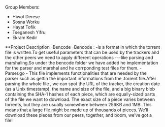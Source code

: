 



Group Members:
- Hiwot Derese
- Sosna Worku
- Hayat Tofik
- Tseganesh Yifru
- Ekram Kedir

**Project Description
-Bencode
-Bencode :
-is a format in which the torrent file is written.To get useful parameters that can be used by the trackers and the other peers we need to apply different operations ---like parsing and marshaling.So under the bencode folder we have added he implementation for the parser and marshal and he corrponding test files for them.
                 -Parser.go - This file implements functionalities that are needed by the parser such as gettin the important informations from the .torrent file.After                                parsing the whole file , we can spot the URL of the tracker, the creation date (as a Unix timestamp), the name and size of the file, and a                                big binary blob containing the SHA-1 hashes of each piece, which are equally-sized parts of the file we want to download. The exact size of                              a piece varies between torrents, but they are usually somewhere between 256KB and 1MB. This means that a large file might be made up of                                  thousands of pieces. We’ll download these pieces from our peers, together, and boom, we’ve got a file!        





